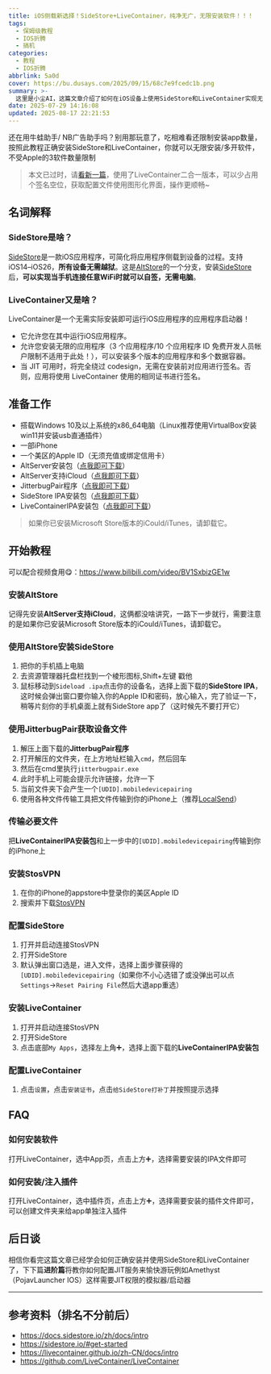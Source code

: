 ```yaml
---
title: iOS侧载新选择！SideStore+LiveContainer，纯净无广，无限安装软件！！！
tags:
  - 保姆级教程
  - IOS折腾
  - 搞机
categories:
  - 教程
  - IOS折腾
abbrlink: 5a0d
cover: https://bu.dusays.com/2025/09/15/68c7e9fcedc1b.png
summary: >-
  这里是小尘AI，这篇文章介绍了如何在iOS设备上使用SideStore和LiveContainer实现无限安装和多开应用的方法，摆脱Apple对开发账号的3个应用限制。文章详细解释了SideStore作为AltStore分支的功能，以及LiveContainer作为应用启动器的优势，包括无需实际安装应用、支持多版本和多数据容器等特性。教程部分提供了从准备工作到具体安装配置的完整步骤，包括AltStore安装、SideStore部署、JitterbugPair设备文件获取、StosVPN配置等关键环节。最后还提供了常见问题解答和进阶教程预告，帮助用户更好地利用这套工具实现iOS应用的自由安装和管理。
date: 2025-07-29 14:16:08
updated: 2025-08-17 22:21:53
---
```


还在用牛蛙助手/ NB广告助手吗？别用那玩意了，吃相难看还限制安装app数量，按照此教程正确安装SideStore和LiveContainer，你就可以无限安装/多开软件，不受Apple的3软件数量限制

> 本文已过时，请[看新一篇](/posts/801b/)，使用了LiveContainer二合一版本，可以少占用个签名空位，获取配置文件使用图形化界面，操作更顺畅~

## 名词解释

### SideStore是啥？

[SideStore](https://sidestore.io/)是一款iOS应用程序，可简化将应用程序侧载到设备的过程。支持iOS14–iOS26，**所有设备无需越狱**。这是[AltStore](https://altstore.io/)的一个分支，安装[SideStore](https://sidestore.io/)后，**可以实现当手机连接任意WiFi时就可以自签，无需电脑**。

### LiveContainer又是啥？

LiveContainer是一个无需实际安装即可运行iOS应用程序的应用程序启动器！
- 它允许您在其中运行iOS应用程序。
- 允许您安装无限的应用程序（3 个应用程序/10 个应用程序 ID 免费开发人员帐户限制不适用于此处！），可以安装多个版本的应用程序和多个数据容器。
- 当 JIT 可用时，将完全绕过 codesign，无需在安装前对应用进行签名。否则，应用将使用 LiveContainer 使用的相同证书进行签名。


## 准备工作

- 搭载Windows 10及以上系统的x86_64电脑（Linux推荐使用VirtualBox安装win11并安装usb直通插件）
- 一部iPhone
- 一个美区的Apple ID（无须充值或绑定信用卡）
- AltServer安装包（[点我即可下载](https://cdn.altstore.io/file/altstore/altinstaller.zip)）
- AltServer支持iCloud（[点我即可下载](https://updates.cdn-apple.com/2020/windows/001-39935-20200911-1A70AA56-F448-11EA-8CC0-99D41950005E/iCloudSetup.exe)）
- JitterbugPair程序（[点我即可下载](https://github.com/osy/Jitterbug/releases/download/v1.3.1/jitterbugpair-win64.zip)）
- SideStore IPA安装包（[点我即可下载](https://github.com/sidestore/sidestore/releases/latest/download/sidestore.ipa)）
- LiveContainerIPA安装包（[点我即可下载](https://github.com/LiveContainer/LiveContainer/releases/latest/download/LiveContainer.ipa)）
> 如果你已安装Microsoft Store版本的iCould/iTunes，请卸载它。

## 开始教程

可以配合视频食用😋：https://www.bilibili.com/video/BV1SxbizGE1w

### 安装AltStore

记得先安装**AltServer支持iCloud**，这俩都没啥讲究，一路下一步就行，需要注意的是如果你已安装Microsoft Store版本的iCould/iTunes，请卸载它。

### 使用AltStore安装SideStore

1. 把你的手机插上电脑
2. 去资源管理器托盘栏找到一个棱形图标,Shift+左键 戳他
3. 鼠标移动到``Sideload .ipa``点击你的设备名，选择上面下载的**SideStore IPA**，这时候会弹出窗口要你输入你的Apple ID和密码，放心输入，完了验证一下，稍等片刻你的手机桌面上就有SideStore app了（这时候先不要打开它）

### 使用JitterbugPair获取设备文件
1. 解压上面下载的**JitterbugPair程序**
2. 打开解压的文件夹，在上方地址栏输入``cmd``，然后回车
3. 然后在cmd里执行``jitterbugpair.exe``
4. 此时手机上可能会提示允许链接，允许一下
5. 当前文件夹下会产生一个``[UDID].mobiledevicepairing``
6. 使用各种文件传输工具把文件传输到你的iPhone上（推荐[LocalSend](https://localsend.org/zh-CN/download)）

### 传输必要文件

把**LiveContainerIPA安装包**和上一步中的``[UDID].mobiledevicepairing``传输到你的iPhone上

### 安装StosVPN
1. 在你的iPhone的appstore中登录你的美区Apple ID
2. 搜索并下载[StosVPN](https://apps.apple.com/us/app/stosvpn/id6744003051)

### 配置SideStore
1. 打开并启动连接StosVPN
2. 打开SideStore
3. 默认弹出窗口选是，进入文件，选择上面步骤获得的``[UDID].mobiledevicepairing``（如果你不小心选错了或没弹出可以点``Settings``->``Reset Pairing File``然后大退app重选）

### 安装LiveContainer
1. 打开并启动连接StosVPN
2. 打开SideStore
3. 点击底部``My Apps``，选择左上角➕，选择上面下载的**LiveContainerIPA安装包**

### 配置LiveContainer
1. 点击``设置``，点击``安装证书``，点击``给SideStore打补丁``并按照提示选择

## FAQ

### 如何安装软件

打开LiveContainer，选中App页，点击上方➕，选择需要安装的IPA文件即可

### 如何安装/注入插件

打开LiveContainer，选中插件页，点击上方➕，选择需要安装的插件文件即可，可以创建文件夹来给app单独注入插件

## 后日谈

相信你看完这篇文章已经学会如何正确安装并使用SideStore和LiveContainer了，下下篇**进阶篇**将教你如何配置JIT服务来愉快游玩例如Amethyst（PojavLauncher IOS）这样需要JIT权限的模拟器/启动器










---
## 参考资料（排名不分前后）
- https://docs.sidestore.io/zh/docs/intro
- https://sidestore.io/#get-started
- https://livecontainer.github.io/zh-CN/docs/intro
- https://github.com/LiveContainer/LiveContainer